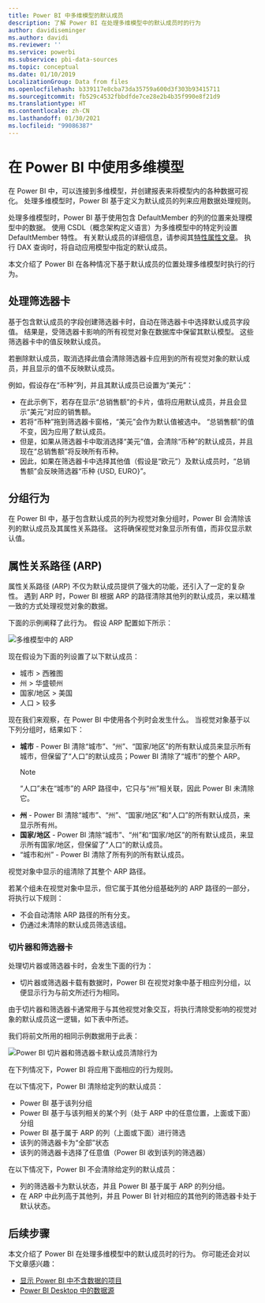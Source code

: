 ```yaml
---
title: Power BI 中多维模型的默认成员
description: 了解 Power BI 在处理多维模型中的默认成员时的行为
author: davidiseminger
ms.author: davidi
ms.reviewer: ''
ms.service: powerbi
ms.subservice: pbi-data-sources
ms.topic: conceptual
ms.date: 01/10/2019
LocalizationGroup: Data from files
ms.openlocfilehash: b339117e8cba73da35759a600d3f303b93415711
ms.sourcegitcommit: fb529c4532fbbdfde7ce28e2b4b35f990e8f21d9
ms.translationtype: HT
ms.contentlocale: zh-CN
ms.lasthandoff: 01/30/2021
ms.locfileid: "99086387"
---
```

# <a name="work-with-multidimensional-models-in-power-bi"></a>在 Power BI 中使用多维模型

在 Power BI 中，可以连接到多维模型，并创建报表来将模型内的各种数据可视化。 处理多维模型时，Power BI 基于定义为默认成员的列来应用数据处理规则。  

处理多维模型时，Power BI 基于使用包含 DefaultMember 的列的位置来处理模型中的数据。  使用 CSDL（概念架构定义语言）为多维模型中的特定列设置 DefaultMember 特性。  有关默认成员的详细信息，请参阅其[特性属性文章](/sql/analysis-services/multidimensional-models/attribute-properties-define-a-default-member)。 执行 DAX 查询时，将自动应用模型中指定的默认成员。

本文介绍了 Power BI 在各种情况下基于默认成员的位置处理多维模型时执行的行为。  

## <a name="working-with-filter-cards"></a>处理筛选器卡

基于包含默认成员的字段创建筛选器卡时，自动在筛选器卡中选择默认成员字段值。 结果是，受筛选器卡影响的所有视觉对象在数据库中保留其默认模型。 这些筛选器卡中的值反映默认成员。

若删除默认成员，取消选择此值会清除筛选器卡应用到的所有视觉对象的默认成员，并且显示的值不反映默认成员。

例如，假设存在“币种”列，并且其默认成员已设置为“美元”：  

* 在此示例下，若存在显示“总销售额”的卡片，值将应用默认成员，并且会显示“美元”对应的销售额。 
* 若将“币种”拖到筛选器卡窗格，“美元”会作为默认值被选中。   “总销售额”的值不变，因为应用了默认成员。 
* 但是，如果从筛选器卡中取消选择“美元”值，会清除“币种”的默认成员，并且现在“总销售额”将反映所有币种。   
* 因此，如果在筛选器卡中选择其他值（假设是“欧元”）及默认成员时，“总销售额”会反映筛选器“币种 {USD, EURO}”。   

## <a name="grouping-behavior"></a>分组行为

在 Power BI 中，基于包含默认成员的列为视觉对象分组时，Power BI 会清除该列的默认成员及其属性关系路径。   这将确保视觉对象显示所有值，而非仅显示默认值。

## <a name="attribute-relationship-paths-arps"></a>属性关系路径 (ARP)

属性关系路径 (ARP) 不仅为默认成员提供了强大的功能，还引入了一定的复杂性。  遇到 ARP 时，Power BI 根据 ARP 的路径清除其他列的默认成员，来以精准一致的方式处理视觉对象的数据。

下面的示例阐释了此行为。 假设 ARP 配置如下所示：

![多维模型中的 ARP](media/desktop-default-member-multidimensional-models/default-members_01.png)

现在假设为下面的列设置了以下默认成员： 

* 城市 > 西雅图
* 州 > 华盛顿州
* 国家/地区 > 美国
* 人口 > 较多

现在我们来观察，在 Power BI 中使用各个列时会发生什么。 当视觉对象基于以下列分组时，结果如下：

* **城市** - Power BI 清除“城市”、“州”、“国家/地区”的所有默认成员来显示所有城市，但保留了“人口”的默认成员；Power BI 清除了“城市”的整个 ARP。       
    > [!NOTE]
    > “人口”未在“城市”的 ARP 路径中，它只与“州”相关联，因此 Power BI 未清除它。   
* **州** - Power BI 清除“城市”、“州”、“国家/地区”和“人口”的所有默认成员，来显示所有州。      
* **国家/地区** - Power BI 清除“城市”、“州”和“国家/地区”的所有默认成员，来显示所有国家/地区，但保留了“人口”的默认成员。      
* “城市和州” - Power BI 清除了所有列的所有默认成员。  

视觉对象中显示的组清除了其整个 ARP 路径。 

若某个组未在视觉对象中显示，但它属于其他分组基础列的 ARP 路径的一部分，将执行以下规则：

* 不会自动清除 ARP 路径的所有分支。
* 仍通过未清除的默认成员筛选该组。 

### <a name="slicers-and-filter-cards"></a>切片器和筛选器卡

处理切片器或筛选器卡时，会发生下面的行为：

* 切片器或筛选器卡载有数据时，Power BI 在视觉对象中基于相应列分组，以便显示行为与前文所述行为相同。

由于切片器和筛选器卡通常用于与其他视觉对象交互，将执行清除受影响的视觉对象的默认成员这一逻辑，如下表中所述。  

我们将前文所用的相同示例数据用于此表：

![Power BI 切片器和筛选器卡默认成员清除行为](media/desktop-default-member-multidimensional-models/default-members_02.png)

在下列情况下，Power BI 将应用下面相应的行为规则。

在以下情况下，Power BI 清除给定列的默认成员： 

* Power BI 基于该列分组
* Power BI 基于与该列相关的某个列（处于 ARP 中的任意位置，上面或下面）分组
* Power BI 基于属于 ARP 的列（上面或下面）进行筛选
* 该列的筛选器卡为“全部”状态 
* 该列的筛选器卡选择了任意值（Power BI 收到该列的筛选器）

在以下情况下，Power BI 不会清除给定列的默认成员： 

* 列的筛选器卡为默认状态，并且 Power BI 基于属于 ARP 的列分组。
* 在 ARP 中此列高于其他列，并且 Power BI 针对相应的其他列的筛选器卡处于默认状态。


## <a name="next-steps"></a>后续步骤

本文介绍了 Power BI 在处理多维模型中的默认成员时的行为。 你可能还会对以下文章感兴趣： 

* [显示 Power BI 中不含数据的项目](../create-reports/desktop-show-items-no-data.md)
* [Power BI Desktop 中的数据源](desktop-data-sources.md)